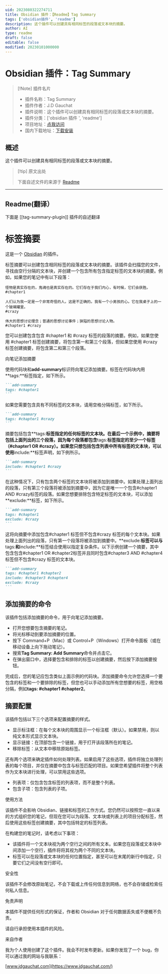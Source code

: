 ```yaml
---
uid: 2023080322274711
title: Obsidian 插件：【Readme】Tag Summary
tags: ['obsidian插件', 'readme']
description: 这个插件可以创建具有相同标签的段落或文本块的摘要。
author: AI
type: readme
draft: false
editable: false
modified: 20230101000000
---
```


# Obsidian 插件：Tag Summary

> [!Note] 插件名片
> - 插件名称：Tag Summary
> - 插件作者：J.D Gauchat
> - 插件说明：这个插件可以创建具有相同标签的段落或文本块的摘要。
> - 插件分类：['obsidian 插件 ', 'readme']
> - 项目地址：[点我访问](https://github.com/macrojd/tag-summary)
> - 国内下载地址：[下载安装](https://pkmer.cn/products/plugin/pluginMarket/?tag-summary-plugin)

## 概述

这个插件可以创建具有相同标签的段落或文本块的摘要。

> [!tip] 原文出处
>
>下面自述文件的来源于 [Readme](https://ghproxy.net/https://raw.githubusercontent.com/macrojd/tag-summary/master/README.md)
>

---

## Readme(翻译）

下面是 [[tag-summary-plugin]] 插件的自述翻译

# 标签摘要

这是一个 [Obsidian](https://obsidian.md) 的插件。

标签摘要可以创建包含相同标签的段落或文本块的摘要。该插件会扫描您的文件，寻找由空行分隔的文本块，并创建一个包含所有包含指定标签的文本块的摘要。例如，如果您的笔记中有以下段落：

```
怪物是真实存在的，鬼魂也是真实存在的。它们存在于我们内心，有时候，它们会获胜。
#chapter1
```

```
人们认为我一定是一个非常奇怪的人。这是不正确的。我有一个小男孩的心。它在我桌子上的一个玻璃罐里。
#crazy
```

```
伟大的思想讨论理念；普通的思想讨论事件；狭隘的思想讨论人物。
#chapter1 #crazy
```

您可以创建包含包含 #chapter1 和 #crazy 标签的段落的摘要。例如，如果您使用 #chapter1 标签创建摘要，将包含第一和第三个段落，但如果您使用 #crazy 标签创建摘要，将包含第二和第三个段落。

向笔记添加摘要

使用代码块和**add-summary**标识符向笔记添加摘要。标签在代码块内用**tags:**标签指定，如下所示。

````markdown
```add-summary
tags: #chapter1
```
````

如果您需要包含具有不同标签的文本块，请用空格分隔标签，如下所示。

````markdown
```add-summary
tags: #chapter1 #crazy
```
````

摘要包括包含**tags:**标签指定的任何标签的文本块。在最后一个示例中，摘要将包括上面列出的三个段落，因为每个段落都包含**tags:**标签指定的至少一个标签（#chapter1 OR #crazy）。如果您只想包括包含列表中所有标签的文本块，可以使用**include:**标签声明，如下例所示。

````markdown
```add-summary
include: #chapter1 #crazy
```
````

在这种情况下，只有包含两个标签的文本块将被添加到摘要中。如果处理上面列出的段落，只有第三个段落将被添加到摘要中，因为它是唯一一个包含#chapter1 AND #crazy标签的段落。如果您想要排除包含特定标签的文本块，可以添加**exclude:**标签，如下所示。

````markdown
```add-summary
tags: #chapter1
exclude: #crazy
```
````

这将向摘要中添加包含#chapter1 标签但不包含#crazy 标签的每个文本块。如果处理上面列出的段落，只有第一个段落将被添加到摘要中。**exclude:**标签可以与**tags:**和**include:**标签结合使用以指定复杂条件。以下示例创建一个摘要，其中包含包含#chapter1 OR #chapter2标签并且同时包含#chapter3 AND #chapter4标签但不包含#crazy 标签的文本块。

````markdown
```add-summary
tags: #chapter1 #chapter2
include: #chapter3 #chapter4
exclude: #crazy
```
````

## 添加摘要的命令

该插件包括添加摘要的命令，用于向笔记添加摘要。

- 打开您想要包含摘要的笔记。
- 将光标移动到要添加摘要的位置。
- 按下 Command+P（Mac）或 Control+P（Windows）打开命令面板（或在移动设备上向下拖动笔记）。
- 搜索**Tag Summary: Add Summary**命令并点击它。
- 在弹出窗口中，选择要包含和排除的标签以创建摘要，然后按下添加摘要按钮。

完成后，您的笔记应包含类似上面示例的代码块。添加摘要命令允许您选择一个要包含的标签和一个要排除的标签，但您也可以手动添加所有您想要的标签，用空格分隔，例如**tags: #chapter1 #chapter2**。

## 摘要配置

该插件包括以下三个选项来配置摘要的样式。

- 显示标注框：在每个文本块的周围显示一个标注框（默认）。如果禁用，则以纯文本形式显示文本块。
- 显示链接：在顶部包含一个链接，用于打开该段落所在的笔记。
- 移除标签：从文本中移除原始标签。

还有两个选项来确定插件如何处理列表。如果启用了这些选项，插件将独立处理列表的每个项目，并仅在摘要中包含与标签匹配的项目。如果您希望插件将整个列表作为文本块进行处理，可以禁用这些选项。

- 列表项：仅包含包含标签的列表项，而不是整个列表。
- 包含子项：包含列表的子项。

使用方法

该插件不会影响 Obsidian、链接和标签的工作方式。您仍然可以按照您一直以来的方式组织您的笔记，但现在您可以为段落、文本块或列表上的项目分配标签，然后使用这些标签创建摘要，其中包括特定的标签列表。

在构建您的笔记时，请考虑以下事项：

- 该插件将一个文本块视为两个空行之间的所有文本。如果您在段落或文本块中间添加一个空行，插件将将其视为两个不同的文本块。
- 标签可以在段落或文本块的任何位置指定，甚至可以在末尾的新行中指定，只要它们之间没有空行即可。

安全性

该插件不会修改原始笔记，不会下载或上传任何信息到网络，也不会存储或检索任何私人信息。

免责声明

本插件不提供任何形式的保证，作者和 Obsidian 对于任何数据丢失或不便概不负责。

请自行承担使用本插件的风险。

来自作者

我为个人使用创建了这个插件。我会不时发布更新。如果你发现了一个 bug，你可以通过我的网站与我联系：

[www.jdgauchat.com](https://www.jdgauchat.com/)
